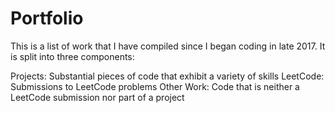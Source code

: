 # Portfolio

This is a list of work that I have compiled since I began coding in late 2017. It is split into three components:

Projects: Substantial pieces of code that exhibit a variety of skills
LeetCode: Submissions to LeetCode problems
Other Work: Code that is neither a LeetCode submission nor part of a project
